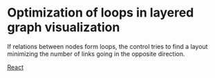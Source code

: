 # Optimization of loops in layered graph visualization

If relations between nodes form loops, the control tries to find a layout minimizing the number of links going in the opposite direction. 

[React](../src/Samples/LoopsInFamilyChart.js)
